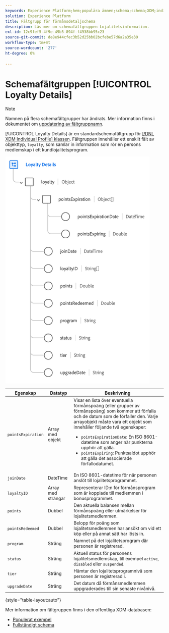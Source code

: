 ```yaml
---
keywords: Experience Platform;hem;populära ämnen;schema;schema;XDM;individual profile;fields;schemas;schemas;loyalty details;Schema design;field group;Field group;
solution: Experience Platform
title: Fältgrupp för förmånsdetaljschema
description: Läs mer om schemafältgruppen Lojalitetsinformation.
exl-id: 12c9fef5-4f9e-49b5-894f-f4938bb95c23
source-git-commit: de8e944cfec3b52d25bb02bcfebe57d6a2a35e39
workflow-type: tm+mt
source-wordcount: '277'
ht-degree: 0%

---
```


# Schemafältgruppen [!UICONTROL Loyalty Details]

>[!NOTE]
>
>Namnen på flera schemafältgrupper har ändrats. Mer information finns i dokumentet om [uppdatering av fältgruppnamn](../name-updates.md).

[!UICONTROL Loyalty Details] är en standardschemafältgrupp för [[!DNL XDM Individual Profile] klassen](../../classes/individual-profile.md). Fältgruppen innehåller ett enskilt fält av objekttyp, `loyalty`, som samlar in information som rör en persons medlemskap i ett kundlojalitetsprogram.

![](../../images/field-groups/loyalty-details.png)

| Egenskap | Datatyp | Beskrivning |
| --- | --- | --- |
| `pointsExpiration` | Array med objekt | Visar en lista över eventuella förmånspoäng (eller grupper av förmånspoäng) som kommer att förfalla och de datum som de förfaller den. Varje arrayobjekt måste vara ett objekt som innehåller följande två egenskaper: <ul><li>`pointsExpirationDate`: En ISO 8601-datetime som anger när punkterna upphör att gälla.</li><li>`pointsExpiring`: Punktsaldot upphör att gälla det associerade förfallodatumet.</li></ul> |
| `joinDate` | DateTime | En ISO 8601-datetime för när personen anslöt till lojalitetsprogrammet. |
| `loyaltyID` | Array med strängar | Representerar ID:n för förmånsprogram som är kopplade till medlemmen i bonusprogrammet. |
| `points` | Dubbel | Den aktuella balansen mellan förmånspoäng eller utmärkelser för lojalitetsmedlemmen. |
| `pointsRedeemed` | Dubbel | Belopp för poäng som lojalitetsmedlemmen har ansökt om vid ett köp eller på annat sätt har lösts in. |
| `program` | Sträng | Namnet på det lojalitetsprogram där personen är registrerad. |
| `status` | Sträng | Aktuell status för personens lojalitetsmedlemskap, till exempel `active`, `disabled` eller `suspended`. |
| `tier` | Sträng | Hämtar den lojalitetsprogramnivå som personen är registrerad i. |
| `upgradeDate` | Sträng | Det datum då förmånsmedlemmen uppgraderades till sin senaste nivånivå. |

{style="table-layout:auto"}

Mer information om fältgruppen finns i den offentliga XDM-databasen:

* [Populerat exempel](https://github.com/adobe/xdm/blob/master/components/fieldgroups/profile/profile-loyalty-details.example.1.json)
* [Fullständigt schema](https://github.com/adobe/xdm/blob/master/components/fieldgroups/profile/profile-loyalty-details.schema.json)

